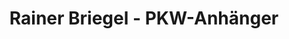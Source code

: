 ---
title: "Rainer Briegel - PKW-Anhänger"
url: /gundremmingen/rainer-briegel-pkw-anhaenger/
shop: Anhänger
---